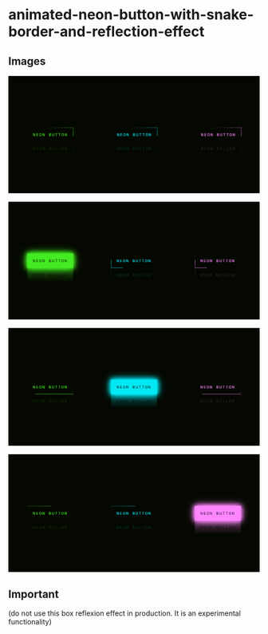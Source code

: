 # animated-neon-button-with-snake-border-and-reflection-effect

## Images
![image 1](/screenshots/neonButtons1.png)

![image 1](/screenshots/neonButtons2.png)

![image 1](/screenshots/neonButtons3.png)

![image 1](/screenshots/neonButtons4.png)

## Important
(do not use this box reflexion effect in production. It is an experimental functionality)
